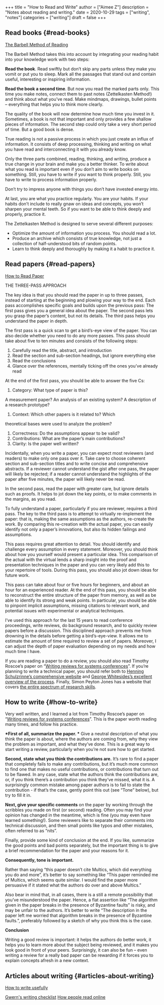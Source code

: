+++
title = "How to Read and Write"
author = ["Aimee Z"]
description = "Notes about reading and writing."
date = 2020-10-29
tags = ["writing", "notes"]
categories = ["writing"]
draft = false
+++

## Read books {#read-books}

[
The Barbell Method of Reading](https://zettelkasten.de/posts/barbell-method-reading/)

The Barbell Method takes this into account by integrating
your reading habit into your knowledge work with two steps:

****Read the book****. Read swiftly but don’t skip any parts
unless they make you vomit or put you to sleep.
Mark all the passages that stand out and contain useful,
interesting or inspiring information.

****Read the book a second time****. But now you read
the marked parts only. This time you make notes,
connect them to past notes (Zettelkasten Method!)
and think about what you’ve read.
Make mindmaps, drawings, bullet points –
everything that helps you to think more clearly.

The quality of the book will now determine
how much time you invest in it.
Sometimes, a book is not that important and
only provides a few shallow pieces of information.
The second step could only take
a very short period of time. But a good book is dense.

True reading is not a passive process in which
you just create an influx of information.
It consists of deep processing, thinking and writing on
what you have read and interconnecting it with you already know.

Only the three parts combined, reading, thinking, and writing,
produce a true change in your brain and make you a better thinker.
To write about what you read is important even if
you don’t aim to write books on something.
Still, you have to write if you want to think properly.
Still, you have to write to process information properly.

Don’t try to impress anyone with things you don’t have invested energy into.

At last, you are what you practice regularly.
You are your habits. If your habits don’t include
to really gnaw on ideas and concepts,
you won’t sharpen your mental teeth.
So if you want to be able to think deeply
and properly, practice it.

The Zettelkasten Method is designed to serve several different purposes:

-   Optimize the amount of information you process. You should read a lot.
-   Produce an archive which consists of true knowledge, not just a collection of half-understood bits of random points.
-   Learn to think deeply and thoroughly by making it a habit to practice it.


## Read papers {#read-papers}

[How to Read Paper](https://web.stanford.edu/class/ee384m/Handouts/HowtoReadPaper.pdf)

THE THREE-PASS APPROACH

The key idea is that you should read the paper in up to
three passes, instead of starting at the beginning
and plowing your way to the end. Each pass accomplishes specific
goals and builds upon the previous pass:
The first pass gives you a general idea about the paper.
The second pass lets you grasp the paper’s content, but not its details.
The third pass helps you understand the paper in depth.

The first pass is a quick scan to get a bird’s-eye view of
the paper. You can also decide whether you need to do any
more passes. This pass should take about five to ten minutes
and consists of the following steps:

1.  Carefully read the title, abstract, and introduction
2.  Read the section and sub-section headings, but ignore everything else
3.  Read the conclusions
4.  Glance over the references, mentally ticking off the ones you’ve already read

At the end of the first pass, you should be able to answer the five Cs:

1.  Category: What type of paper is this?

A measurement paper? An analysis of an existing system?
A description of a research prototype?

1.  Context: Which other papers is it related to? Which

theoretical bases were used to analyze the problem?

1.  Correctness: Do the assumptions appear to be valid?
2.  Contributions: What are the paper’s main contributions?
3.  Clarity: Is the paper well written?

Incidentally, when you write a paper, you can expect most
reviewers (and readers) to make only one pass over it. Take
care to choose coherent section and sub-section titles and
to write concise and comprehensive abstracts. If a reviewer
cannot understand the gist after one pass, the paper will
likely be rejected; if a reader cannot understand
the highlights of the paper after five minutes, the paper will likely
never be read.

In the second pass, read the paper with greater care, but
ignore details such as proofs. It helps to jot down the key
points, or to make comments in the margins, as you read.

To fully understand a paper, particularly if you are
reviewer, requires a third pass. The key to the third pass
is to attempt to virtually re-implement the paper: that is,
making the same assumptions as the authors, re-create the
work. By comparing this re-creation with the actual paper,
you can easily identify not only a paper’s innovations, but
also its hidden failings and assumptions.

This pass requires great attention to detail. You should
identify and challenge every assumption in every statement.
Moreover, you should think about how you yourself would
present a particular idea. This comparison of the actual
with the virtual lends a sharp insight into the proof and
presentation techniques in the paper and you can very likely
add this to your repertoire of tools. During this pass, you
should also jot down ideas for future work.

This pass can take about four or five hours for beginners,
and about an hour for an experienced reader. At the end
of this pass, you should be able to reconstruct the entire
structure of the paper from memory, as well as be able to
identify its strong and weak points. In particular, you should
be able to pinpoint implicit assumptions, missing citations
to relevant work, and potential issues with experimental or
analytical techniques.

I’ve used this approach for the last 15 years
to read conference proceedings, write reviews,
do background research,
and to quickly review papers before a discussion.
This disciplined approach prevents me from drowning in the details
before getting a bird’s-eye-view. It allows me to estimate the
amount of time required to review a set of papers.
Moreover, I can adjust the depth of paper evaluation depending
on my needs and how much time I have.

If you are reading a paper to do a review, you should also
read Timothy Roscoe’s paper on “[Writing reviews for systems conferences](http://people.inf.ethz.ch/troscoe/pubs/review-writing.pdf)”.
If you’re planning to write a technical
paper, you should refer both to
[Henning Schulzrinne’s comprehensive website](http://www.cs.columbia.edu/hgs/etc/writingstyle.html)
and [George Whitesides’s excellent overview of the process](http://www.che.iitm.ac.in/misc/dd/writepaper.pdf).
Finally, Simon Peyton Jones has a website
that covers [the entire spectrum of research skills](http://research.microsoft.com/simonpj/Papers/givinga-talk/giving-a-talk.htm).


## How to write {#how-to-write}

Very well written, and I learned a lot from
Timothy Roscoe’s paper on “[Writing reviews for systems conferences](http://people.inf.ethz.ch/troscoe/pubs/review-writing.pdf)”.
This is the paper worth reading many times,
and follow his practice.

**\*First of all, summarize the paper. \***
Give a neutral description of what you think the paper
is about, where the authors are coming from,
why they view the problem as important,
and what they’ve done.
This is a great way to start writing a review,
particularly when you’re not sure how to get started.

****Second, state what you think the contributions are.****
It’s rare to find a paper that completely fails to
make any contributions, but it’s much more common to find one that
makes no useful contributions,
or contributions that turn out to be flawed.
In any case, state what the authors think the contributions are,
or, if you think there’s a contribution
you think they’ve missed, what it is.
A surprisingly common mistake among paper
authors is to fail to state the contribution -
if that’s the case, gently point this out (see
“Tone” below), but try to fill it in.

****Next, give your specific comments**** on the paper
by working through the scribbles you made
on first (or second) reading.
Often you may find your opinion has changed in the meantime,
which is fine (you may even have learned something!).
Some reviewers like to separate their comments
into technical discussion, and then small points like typos
and other mistakes, often referred to as “nits”.

<some good suggestions in between>

Finally, provide some kind of conclusion at the end.
If you like, summarize the good
points and bad points separately,
but the important thing is to give
a brief recommendation for the paper and your reasons for it.

****Consequently, tone is important.****

Rather than saying “this paper doesn’t cite Multics, which did everything you do and
more”, it’s better to say something like “This paper reminded me of Multics, which
seems quite similar. I would find the paper more persuasive if it stated what the authors
do over and above Multics.”

Also bear in mind that, in all cases, there is a still a remote possibility that you’ve
misunderstood the paper. Hence, a flat assertion like “The algorithm given in the paper
breaks in the presence of Byzantine faults” is risky, and may be unfair to the authors.
It’s better to write “The description in the paper left me worried that algorithm breaks
in the presence of Byzantine faults.”, preferably followed by a sketch of why you think
this is the case.

****Conclusion****

Writing a good review is important: it helps the authors do better work, it helps you
to learn more about the subject being reviewed, and it makes you look good in front
of your peers. Surprisingly, it can also be fun – even writing a review for a really bad
paper can be rewarding if it forces you to explain concepts afresh in a new context.


## Articles about writing {#articles-about-writing}

[How to write usefully](http://www.paulgraham.com/useful.html)

[Gwern's writing checklist](https://www.gwern.net/About#writing-checklist)
[
How people read online](https://www.nngroup.com/articles/how-people-read-online/)